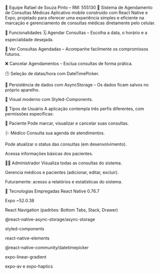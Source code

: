 👥 Equipe
Rafael de Souza Pinto – RM: 555130
🏥 Sistema de Agendamento de Consultas Médicas
Aplicativo mobile construído com React Native e Expo, projetado para oferecer uma experiência simples e eficiente na marcação e gerenciamento de consultas médicas diretamente pelo celular.

📲 Funcionalidades
🗓️ Agendar Consultas – Escolha a data, o horário e a especialidade desejada.

📃 Ver Consultas Agendadas – Acompanhe facilmente os compromissos futuros.

❌ Cancelar Agendamentos – Exclua consultas de forma prática.

🕒 Seleção de datas/hora com DateTimePicker.

💾 Persistência de dados com AsyncStorage – Os dados ficam salvos no próprio aparelho.

💅 Visual moderno com Styled-Components.

👤 Tipos de Usuário
A aplicação contempla três perfis diferentes, com permissões específicas:

👤 Paciente
Pode marcar, visualizar e cancelar suas consultas.

🩺 Médico
Consulta sua agenda de atendimentos.

Pode atualizar o status das consultas (em desenvolvimento).

Acessa informações básicas dos pacientes.

🧑‍💼 Administrador
Visualiza todas as consultas do sistema.

Gerencia médicos e pacientes (adicionar, editar, excluir).

Futuramente: acesso a relatórios e estatísticas do sistema.

🧰 Tecnologias Empregadas
React Native 0.76.7

Expo ~52.0.38

React Navigation (padrões: Bottom Tabs, Stack, Drawer)

@react-native-async-storage/async-storage

styled-components

react-native-elements

@react-native-community/datetimepicker

expo-linear-gradient

expo-av e expo-haptics
